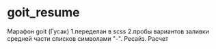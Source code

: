 # goit_resume
Марафон goit (Гусак) 
1.переделан в scss
2.пробы вариантов заливки средней части списков символами "-". Ресайз. Расчет

